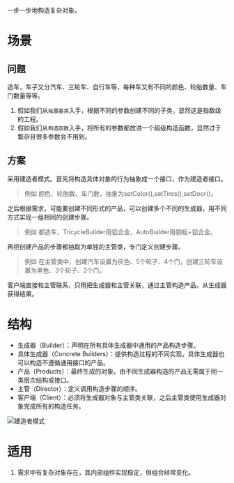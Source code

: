 一步一步地构造复杂对象。

# 场景
## 问题
造车，车子又分汽车、三轮车、自行车等，每种车又有不同的颜色、轮胎数量、车门数量等等。

1. 假如我们从`拓展基类`入手，根据不同的参数创建不同的子类，显然这是指数级的工程。
2. 假如我们从`构造函数`入手，将所有的参数都放进一个超级构造函数，显然过于繁杂且很多参数会不用到。

## 方案
采用建造者模式。首先将构造具体对象的行为抽象成一个接口，作为建造者接口。

> 例如 颜色、轮胎数、车门数，抽象为setColor(),setTires(),setDoor()。

之后根据需求，可能要创建不同形式的产品，可以创建多个不同的生成器，用不同方式实现一组相同的创建步骤。 
> 例如 都造车，TricycleBuilder用铝合金，AutoBuilder用钢板+铝合金。

再把创建产品的步骤都抽取为单独的主管类，专门定义创建步骤。

> 例如 在主管类中，创建汽车设置为灰色、5个轮子、4个门，创建三轮车设置为黑色、3个轮子、2个门。

客户端直接和主管联系，只用把生成器和主管关联，通过主管构造产品，从生成器获得结果。

# 结构

- 生成器（Builder）：声明在所有具体生成器中通用的产品构造步骤。
- 具体生成器（Concrete Builders）：提供构造过程的不同实现。具体生成器也可以构造不遵循通用接口的产品。
- 产品（Products）：最终生成的对象。由不同生成器构造的产品无需属于同一类层次结构或接口。
- 主管（Director）：定义调用构造步骤的顺序。
- 客户端（Client）：必须将生成器对象与主管类关联，之后主管类使用生成器对象完成所有的构造任务。

![建造者模式](1498D38B4521460685FF533F4F4F6F86)


# 适用
1. 需求中有复杂对象存在，其内部组件实现稳定，但组合经常变化。
